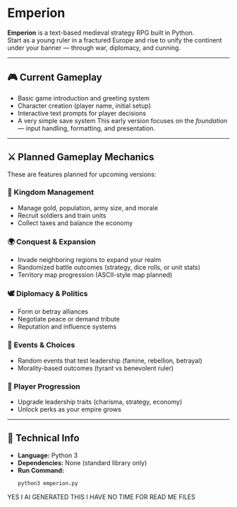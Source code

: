 # Emperion

**Emperion** is a text-based medieval strategy RPG built in Python.  
Start as a young ruler in a fractured Europe and rise to unify the continent under your banner — through war, diplomacy, and cunning.

---

## 🎮 Current Gameplay

- Basic game introduction and greeting system  
- Character creation (player name, initial setup)  
- Interactive text prompts for player decisions 
- A very simple save system
This early version focuses on the *foundation* — input handling, formatting, and presentation.

---

## ⚔️ Planned Gameplay Mechanics

These are features planned for upcoming versions:

### 🏰 Kingdom Management
- Manage gold, population, army size, and morale  
- Recruit soldiers and train units  
- Collect taxes and balance the economy  

### 🌍 Conquest & Expansion
- Invade neighboring regions to expand your realm  
- Randomized battle outcomes (strategy, dice rolls, or unit stats)  
- Territory map progression (ASCII-style map planned)

### 🕊️ Diplomacy & Politics
- Form or betray alliances  
- Negotiate peace or demand tribute  
- Reputation and influence systems  

### 🧙 Events & Choices
- Random events that test leadership (famine, rebellion, betrayal)  
- Morality-based outcomes (tyrant vs benevolent ruler)  

### 📜 Player Progression
- Upgrade leadership traits (charisma, strategy, economy)  
- Unlock perks as your empire grows  


---

## 🧠 Technical Info

- **Language:** Python 3  
- **Dependencies:** None (standard library only)  
- **Run Command:**
  ```bash
  python3 emperion.py
YES I AI GENERATED THIS I HAVE NO TIME FOR READ ME FILES
